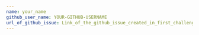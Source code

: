 ```yaml
---
name: your_name
github_user_name: YOUR-GITHUB-USERNAME
url_of_github_issue: Link_of_the_github_issue_created_in_first_challenge
---
```

